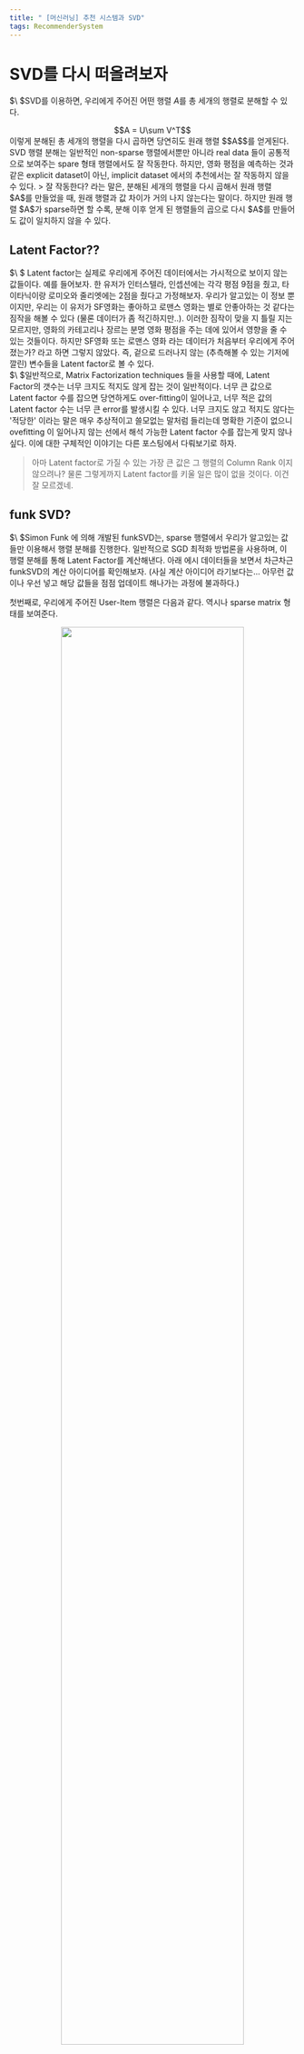 ```yaml
---
title: " [머신러닝] 추천 시스템과 SVD"
tags: RecommenderSystem
---
```


# SVD를 다시 떠올려보자
$\ $SVD를 이용하면, 우리에게 주어진 어떤 행렬 $A$를 총 세개의 행렬로 분해할 수 있다. <br>
<center>$$A = U\sum V^T$$ </center>
이렇게 분해된 총 세개의 행렬을 다시 곱하면 당연히도 원래 행렬 $$A$$를 얻게된다. SVD 행렬 분해는 일반적인 non-sparse 행렬에서뿐만 아니라 real data 들이 공통적으로 보여주는 spare 형태 행렬에서도 잘 작동한다. 하지만, 영화 평점을 예측하는 것과 같은 explicit dataset이 아닌, implicit dataset 에서의 추천에서는 잘 작동하지 않을 수 있다.
> 잘 작동한다? 라는 말은, 분해된 세개의 행렬을 다시 곱해서 원래 행렬 $A$를 만들었을 때, 원래 행렬과 값 차이가 거의 나지 않는다는 말이다. 하지만 원래 행렬 $A$가 sparse하면 할 수록, 분해 이후 얻게 된 행렬들의 곱으로 다시 $A$를 만들어도 값이 일치하지 않을 수 있다.

## Latent Factor??
$\ $ Latent factor는 실제로 우리에게 주어진 데이터에서는 가시적으로 보이지 않는 값들이다. 예를 들어보자. 한 유저가 인터스텔라, 인셉션에는 각각 평점 9점을 줬고, 타이타닉이랑 로미오와 줄리엣에는 2점을 줬다고 가정해보자. 우리가 알고있는 이 정보 뿐이지만, 우리는 이 유저가 SF영화는 좋아하고 로맨스 영화는 별로 안좋아하는 것 같다는 짐작을 해볼 수 있다 (물론 데이터가 좀 적긴하지만..). 이러한 짐작이 맞을 지 틀릴 지는 모르지만, 영화의 카테고리나 장르는 분명 영화 평점을 주는 데에 있어서 영향을 줄 수 있는 것들이다. 하지만 SF영화 또는 로맨스 영화 라는 데이터가 처음부터 우리에게 주어졌는가? 라고 하면 그렇지 않았다. 즉, 겉으로 드러나지 않는 (추측해볼 수 있는 기저에 깔린) 변수들을 Latent factor로 볼 수 있다.<br>
$\ $일반적으로, Matrix Factorization techniques 들을 사용할 때에, Latent Factor의 갯수는 너무 크지도 적지도 않게 잡는 것이 일반적이다. 너무 큰 값으로 Latent factor 수를 잡으면 당연하게도 over-fitting이 일어나고, 너무 적은 값의 Latent factor 수는 너무 큰 error를 발생시킬 수 있다. 너무 크지도 않고 적지도 않다는 '적당한' 이라는 말은 매우 추상적이고 쓸모없는 말처럼 들리는데 명확한 기준이 없으니 ovefitting 이 일어나지 않는 선에서 해석 가능한 Latent factor 수를 잡는게 맞지 않나 싶다. 이에 대한 구체적인 이야기는 다른 포스팅에서 다뤄보기로 하자.
> 아마 Latent factor로 가질 수 있는 가장 큰 값은 그 행렬의  Column Rank 이지 않으려나? 물론 그렇게까지 Latent factor를 키울 일은 많이 없을 것이다. 이건 잘 모르겠네.

## funk SVD?
$\ $Simon Funk 에 의해 개발된 funkSVD는, sparse 행렬에서 우리가 알고있는 값들만 이용해서 행렬 분해를 진행한다. 일반적으로 SGD 최적화 방법론을 사용하며, 이 행렬 분해를 통해 Latent Factor를 계산해낸다. 아래 에시 데이터들을 보면서 차근차근 funkSVD의 계산 아이디어를 확인해보자. (사실 계산 아이디어 라기보다는... 아무런 값이나 우선 넣고 해당 값들을 점점 업데이트 해나가는 과정에 불과하다.)

첫번째로, 우리에게 주어진 User-Item 행렬은 다음과 같다. 역시나 sparse matrix 형태를 보여준다.

<center><img src="https://imgur.com/VpXVoZV.png" width="80%" height="80%"></center>
우리는 이 행렬을 $$U$$, $$V^T$$ 행렬들(Latent Factors)로 분해할 것이다. 처음에 우리는 이 행렬들을 채울 값을 알지 못하기 때문에, Latent factor의 갯수 정도만 사전에 설정해주고, 행렬 안의 값들은 random value들로 채워준다. 아래는 User에 대한 Latent factor $$U$$이며, random 값으로 채워져있다.
<center><img src="https://imgur.com/BfWyb37.png" width="80%" height="80%"></center>
아래는 Item에 대한 Latent factor $$V^T$$이며, 역시 처음이라 random 값으로 채워져있다. 현재 User와 Item에 대한 Latent factor 갯수는 3개로 잡혀있다.
<center><img src="https://imgur.com/tqkb7SM.png" width="80%" height="80%"></center>
$\ $맨 위의 User-Item 행렬에서 1번 유저가 3번 품목에 대해 매긴 점수는 9점임을 확인할 수 있다. 이 9점은 **실제 값** 에 해당한다. 위에서 두번째 유저의 Latent factor 행렬에서 1번 유저의 Latent factor vector는 $$(0.8, 1.2, -0.2)$$ 임을 확인할 수 있다. 또한, 맨 아래에 있는 Item Latent factor 행렬에서는 3번 품목의 Latent factor vector가 $$(-0.2, 0.1, 0.14)$$ 임을 확인할 수 있다. 이 두 벡터들의 내적 ($$uv^T$$)은 예측된 값으로 볼 수 있다. 계산 결과는 다음과 같다. $$(0.8\cdot -0.2) + (1.2\cdot 0.1) + (-0.2\cdot 0.14) = -0.07 $$. 실제 값은 9점이었는데, 예측한 값은 -0.07이라니.. 택도 없는 결과지만 실망할 필요는 없다. 왜냐면 우리가 당연히 처음에 Latent factor matrix들을 랜덤한 값으로 마구잡이로 채워넣었으니 말도 안되는 예측 값이 나오는 건 당연하다. 우리는 여기서 실망하지 말고, 이 예측값이 실제값에서 벗어난다는 점에 입각하여 Latent factor matrix들의 값들을 수정해나가자. Gradient Descent를 활용해서 error를 최소화해나가는 과정은 아래와 같다. <br>
<center>$$U(i)\  or\  V(i) + \alpha\cdot(actual - predicted) \cdot V(i)\  or\  U(i) $$</center>
$\alpha$는 learning rate에 해당하며, $$U(i), V(i)$$는 이전에 설정한 Latent factor 행렬들의 랜덤한 값들이다. 우리가 앞에서 선택한 상황 (1번 유저의 3번 품목에 대한 rating 및 latent factors)의 데이터들을 정리해서 다시 써보면 아래와 같다.
<center><img src="https://imgur.com/478vKnb.png" width="80%" height="80%"></center>
$\ $첫번째 행 첫번째 열의 데이터 0.8을 0.1의 learning rate($\alpha$)로 업데이트 해보자. <br>
<center>$$New value = 0.8 + 0.1\cdot 2(9 + 0.07)\cdot (-0.2) = 0.44$$ </center>
이와 같은 방법으로 모든 값들을 업데이트 해주면, $$0.44, 1.38, 0.053$$의 값을 얻는다. 이를 이용해 새로운 $U$를 얻는다.
<center><img src="https://imgur.com/ublFO8X.png" width="80%" height="80%"></center>
새롭게 얻은 $U$를 활용해 $V$ 또한 업데이트를 진행해주면 아래와 같다.
<center><img src="https://imgur.com/sd9lwpH.png" width="80%" height="80%"></center>
이에 대한 값들을 원래 $$U, V^T$$ 행렬들에 입력하여 마무리한다.
<center><img src="https://imgur.com/hIkRnKu.png" width="80%" height="80%"></center>
<center><img src="https://imgur.com/7cN7e9M.png" width="80%" height="80%"></center>

## SGD (Stochastic Gradient Descent)
$\ $위의 과정을, SGD의 개념을 이용해 파이썬으로 구현해보자. SGD는 위에서 봤듯이, 각 cell들을 업데이트 하는 과정을 반복하고, 예측 값과 실제 값 사이의 오류 (RSS or something...)들을 줄여나간다. 이에 대한 코드를 numpy를 이용해서 작성해보고 구현해보자.
> 많은 힌트를 surprise 패키지의 class 소스 코드에서 얻었다.

```python
import numpy as np
import warnings
import matplotlib.pyplot as plt

warnings.filterwarnings('ignore')

n_factors = 10

init_mean = 0
init_std_dev = 0.1

n_user = 30
n_item = 30

## r = actual rating
r = np.random.randint(0,6,(n_user,n_item))

pu = np.random.normal(init_mean, init_std_dev, (n_user, n_factors))
qi = np.random.normal(init_mean, init_std_dev, (n_user, n_factors))
```
잠재 변수의 수는 10개, 현재 유저 수는 30명, 총 아이템은 30개가 있다고 가정하고 진행한다. 1과 5사이의 정수 값을 score로 하는 매트릭스 $R$을 임의로 생성한다. 이후에 해당 매트릭스 $R$을 $$p_u, q_i$$로 분해한다. 우리가 첫 행렬을 30 by 30 으로 설정했고, 잠재 변수의 크기는 10이므로 $$p_u$$ 행렬은 30 by 10, $$q_i$$ 행렬은 10 by 30 행렬로 분해된다.
```python
u = 1
i = 1

r_hat = 0

lr_all = .05

lr_pu = lr_all
lr_qi = lr_all

lamb = 0.01

def learn_cell(x,y, epochs = 1):
    u = x
    i = y

    rss = 0
    for k in range(0,epochs):
        r_hat = 0
        r_hat = np.dot(pu[u], qi[i])

        err = r[i,u] - r_hat

        for f in range(n_factors):
            puf = pu[u, f]
            qif = qi[i, f]

            pu[u, f] += lr_pu * (err * qif - 0.02 * puf)
            qi[i, f] += lr_qi * (err * puf - 0.02 * qif)

    return(pu, qi, r_hat)
```
$$u, i$$는 각각 1로 설정했는데, 이는 $R$ 행렬에서 첫 번째 행, 첫 번째 열에 해당하는 $r$ 값을 에측하도록 먼저 행렬분해를 진행하겠다는 것이다. 이후 학습률 `lr, lambda` 와 같은 변수들을 지정해주고 SGD 함수를 정의한다.
```python
r_predict = np.zeros((n_user, n_item))

rss_arr = []
epochs = 5

for x in range(0,n_item):
    for y in range(0,n_user):
        r_predict[y,x] = round(learn_cell(x,y,epochs)[2],2)
        puf, qif = learn_cell(x,y,epochs)[0:2]
        rss = sum(sum((r_predict - r)**2))

        rss_arr.append(rss)
print(rss)
```
해당 함수가 모든 cell들의 score를 훑고 지나가며, 학습을 진행할 때 ```RSS``` 값을 벡터로 기록한다. 사실, 하나의 셀들에 대해 한번씩 훈련을 하고 전체 행렬의 모든 셀을 한 번 훑은 것을 `epoch = 1` 로 보는게 조금 더 자연스러워 보이지만... 함수를 짜다보니 이렇게 되버렸다. 결과에는 큰 차이가 없다. 정답에 해당하는 $$R$$ 행렬의 10개 행과, 우리가 예측한 $$R_{predict}$$ 행렬의 10개 행렬을 아래와 같이 확인해보자. `jupyter`에서 한 번에 확인할 수 있는 column의 숫자는 아래와 같이 지정할 수 있다.
```python
pd.set_option('display.max_columns', 20)

pd.DataFrame(r).head(10)
pd.DataFrame(r_predict).head(10)
```
<center><img src="https://imgur.com/OqXrWD5.png" width="80%" height="80%"><img src="https://imgur.com/nxIxuHw.png" width="80%" height="80%"></center>
$\ $행렬의 사이즈가 크지 않은 덕분에(?), 몇 번의 반복된 학습 이후로 빠르게 정답을 잘 찾아내고 있다.

각 ```score```들을 학습하는 ```epoch``` 수가 증가할 수록 빠르게 ```RSS```가 줄어듦을 확인할 수 있다. 아래 그래프는 아주 당연하게도 학습되는 cell의 수가 늘어날 수록 `RSS` 값이 선형적으로 감소한다는 것을 보여준다.
<center><img src="https://imgur.com/wN1JMM8.png" width="80%" height="80%"></center>

> reference<br>
  https://medium.com/datadriveninvestor/how-funk-singular-value-decomposition-algorithm-work-in-recommendation-engines-36f2fbf62cac<br>
  https://github.com/NicolasHug/Surprise/blob/master/surprise/prediction_algorithms/matrix_factorization.pyx<br>
  https://en.wikipedia.org/wiki/Singular_value_decomposition
